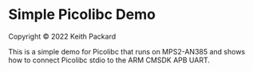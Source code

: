 # Simple Picolibc Demo
Copyright © 2022 Keith Packard

This is a simple demo for Picolibc that runs on MPS2-AN385 and shows
how to connect Picolibc stdio to the ARM CMSDK APB UART.

